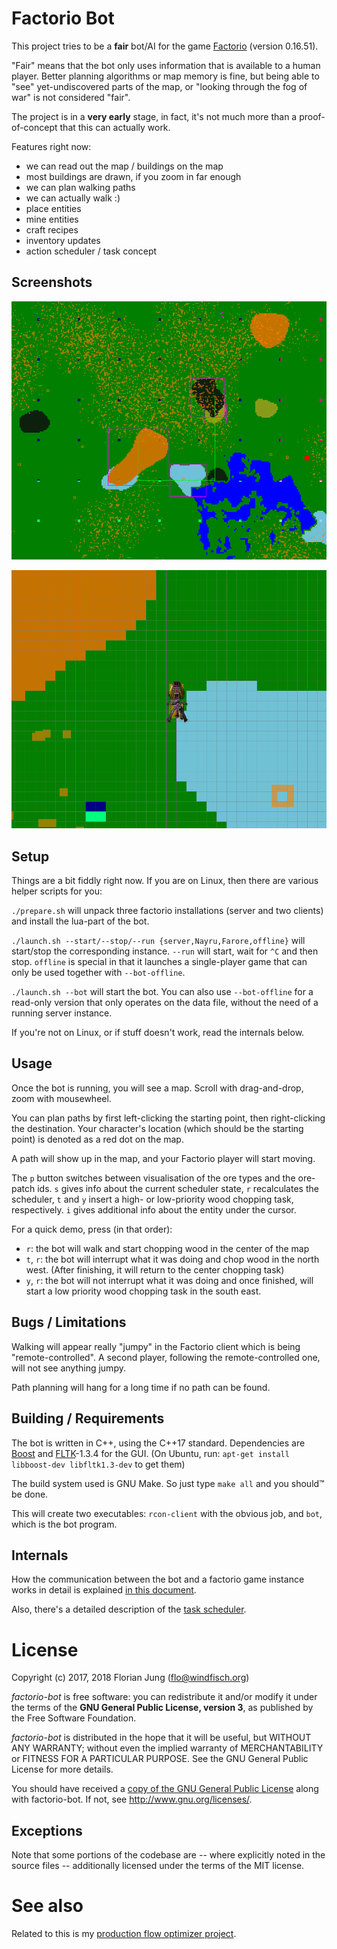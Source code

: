 Factorio Bot
============

This project tries to be a **fair** bot/AI for the game
[Factorio](https://www.factorio.com) (version 0.16.51).

"Fair" means that the bot only uses information that is available to a human
player. Better planning algorithms or map memory is fine, but being able to
"see" yet-undiscovered parts of the map, or "looking through the fog of war"
is not considered "fair".

The project is in a **very early** stage, in fact, it's not much more than a
proof-of-concept that this can actually work.

Features right now:

  * we can read out the map / buildings on the map
  * most buildings are drawn, if you zoom in far enough
  * we can plan walking paths
  * we can actually walk :)
  * place entities
  * mine entities
  * craft recipes
  * inventory updates
  * action scheduler / task concept


Screenshots
-----------

![map overview](screenshots/overview.png)

![zoomed in](screenshots/zoomed.png)


Setup
------

Things are a bit fiddly right now. If you are on Linux, then there are various
helper scripts for you:

`./prepare.sh` will unpack three factorio installations (server and two
clients) and install the lua-part of the bot.

`./launch.sh --start/--stop/--run {server,Nayru,Farore,offline}` will start/stop the
corresponding instance. `--run` will start, wait for `^C` and then stop. `offline` is
special in that it launches a single-player game that can only be used together with
`--bot-offline`.

`./launch.sh --bot` will start the bot. You can also use `--bot-offline` for a
read-only version that only operates on the data file, without the need of a
running server instance.

If you're not on Linux, or if stuff doesn't work, read the internals below.


Usage
-----

Once the bot is running, you will see a map. Scroll with drag-and-drop, zoom
with mousewheel.

You can plan paths by first left-clicking the starting point, then
right-clicking the destination. Your character's location (which should
be the starting point) is denoted as a red dot on the map.

A path will show up in the map, and your Factorio player will start moving.

The `p` button switches between visualisation of the ore types and the ore-patch
ids. `s` gives info about the current scheduler state, `r` recalculates the
scheduler, `t` and `y` insert a high- or low-priority wood chopping task,
respectively. `i` gives additional info about the entity under the cursor.

For a quick demo, press (in that order):

  - `r`: the bot will walk and start chopping wood in the center of the map
  - `t`, `r`: the bot will interrupt what it was doing and chop wood in the
     north west. (After finishing, it will return to the center chopping task)
  - `y`, `r`: the bot will not interrupt what it was doing and once finished,
    will start a low priority wood chopping task in the south east.

Bugs / Limitations
------------------

Walking will appear really "jumpy" in the Factorio client which is being
"remote-controlled". A second player, following the remote-controlled one,
will not see anything jumpy.

Path planning will hang for a long time if no path can be found.

Building / Requirements
-----------------------

The bot is written in C++, using the C++17 standard. Dependencies are 
[Boost](http://boost.org) and [FLTK](http://fltk.org)-1.3.4 for the GUI. (On Ubuntu,
run: `apt-get install libboost-dev libfltk1.3-dev` to get them)

The build system used is GNU Make. So just type `make all` and you should™ be
done.

This will create two executables: `rcon-client` with the obvious job, and
`bot`, which is the bot program.

Internals
---------

How the communication between the bot and a factorio game instance works in detail
is explained [in this document](doc/factorio_comm.md).

Also, there's a detailed description of the [task scheduler](doc/scheduler.md).


License
=======

Copyright (c) 2017, 2018 Florian Jung (flo@windfisch.org)

*factorio-bot* is free software: you can redistribute it and/or
modify it under the terms of the **GNU General Public License,
version 3**, as published by the Free Software Foundation.

*factorio-bot* is distributed in the hope that it will be useful,
but WITHOUT ANY WARRANTY; without even the implied warranty of
MERCHANTABILITY or FITNESS FOR A PARTICULAR PURPOSE.  See the
GNU General Public License for more details.

You should have received a [copy of the GNU General Public License](LICENSE)
along with factorio-bot. If not, see <http://www.gnu.org/licenses/>.

Exceptions
----------

Note that some portions of the codebase are -- where explicitly noted in the
source files -- additionally licensed under the terms of the MIT license.



See also
========

Related to this is my [production flow optimizer project](https://github.com/Windfisch/production-flow).
